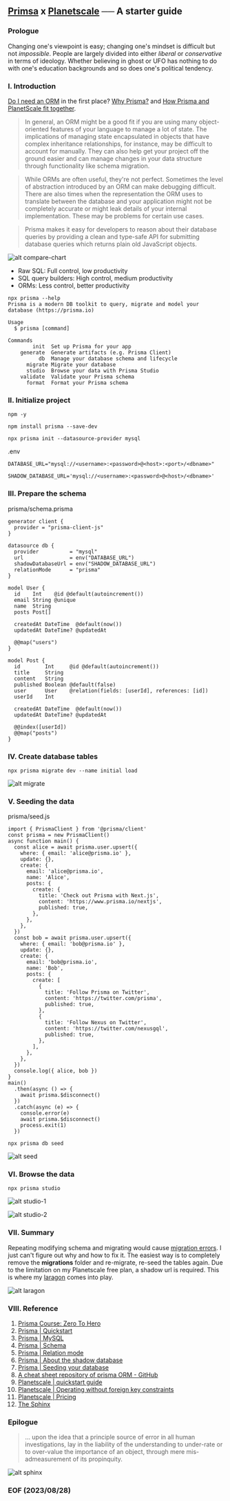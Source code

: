 ## [Primsa](https://www.prisma.io/) x [Planetscale](https://planetscale.com/) ── A starter guide 


### Prologue 
Changing one's viewpoint is easy; changing one's mindset is difficult but not *impossible*. People are largely divided into either *liberal* or *conservative* in terms of ideology. Whether believing in ghost or UFO has nothing to do with one's education backgrounds and so does one's political tendency. 


### I. Introduction 
[Do I need an ORM](https://www.prisma.io/dataguide/types/relational/what-is-an-orm) in the first place? 
[Why Prisma?](https://www.prisma.io/docs/concepts/overview/why-prisma) and 
[How Prisma and PlanetScale fit together](https://www.prisma.io/planetscale).

> In general, an ORM might be a good fit if you are using many object-oriented features of your language to manage a lot of state. The implications of managing state encapsulated in objects that have complex inheritance relationships, for instance, may be difficult to account for manually. They can also help get your project off the ground easier and can manage changes in your data structure through functionality like schema migration.

> While ORMs are often useful, they're not perfect. Sometimes the level of abstraction introduced by an ORM can make debugging difficult. There are also times when the representation the ORM uses to translate between the database and your application might not be completely accurate or might leak details of your internal implementation. These may be problems for certain use cases.

> Prisma makes it easy for developers to reason about their database queries by providing a clean and type-safe API for submitting database queries which returns plain old JavaScript objects.

![alt compare-chart](https://www.prisma.io/docs/static/8895b58d65c1884e3fb014da1099bce2/d880f/node-js-db-tools-tradeoffs.png)

- Raw SQL: Full control, low productivity
- SQL query builders: High control, medium productivity
- ORMs: Less control, better productivity

```
npx prisma --help
Prisma is a modern DB toolkit to query, migrate and model your database (https://prisma.io)

Usage
  $ prisma [command]

Commands
        init  Set up Prisma for your app
    generate  Generate artifacts (e.g. Prisma Client)
          db  Manage your database schema and lifecycle
      migrate Migrate your database
      studio  Browse your data with Prisma Studio
    validate  Validate your Prisma schema
      format  Format your Prisma schema
```


### II. Initialize project 
```
npm -y 

npm install prisma --save-dev

npx prisma init --datasource-provider mysql 
```

.env
```
DATABASE_URL="mysql://<username>:<password>@<host>:<port>/<dbname>"

SHADOW_DATABASE_URL='mysql://<username>:<password>@<host>/<dbname>'
```


### III. Prepare the schema
prisma/schema.prisma
```
generator client {
  provider = "prisma-client-js"
}

datasource db {
  provider          = "mysql"
  url               = env("DATABASE_URL")
  shadowDatabaseUrl = env("SHADOW_DATABASE_URL")
  relationMode      = "prisma"
}

model User {
  id    Int    @id @default(autoincrement())
  email String @unique
  name  String
  posts Post[]

  createdAt DateTime  @default(now())
  updatedAt DateTime? @updatedAt

  @@map("users")
}

model Post {
  id        Int     @id @default(autoincrement())
  title     String
  content   String
  published Boolean @default(false)
  user      User    @relation(fields: [userId], references: [id])
  userId    Int

  createdAt DateTime  @default(now())
  updatedAt DateTime? @updatedAt

  @@index([userId])
  @@map("posts")
}
```


### IV. Create database tables 
```
npx prisma migrate dev --name initial load
```
![alt migrate](img/migrate.JPG)


### V. Seeding the data
prisma/seed.js
```
import { PrismaClient } from '@prisma/client'
const prisma = new PrismaClient()
async function main() {
  const alice = await prisma.user.upsert({
    where: { email: 'alice@prisma.io' },
    update: {},
    create: {
      email: 'alice@prisma.io',
      name: 'Alice',
      posts: {
        create: {
          title: 'Check out Prisma with Next.js',
          content: 'https://www.prisma.io/nextjs',
          published: true,
        },
      },
    },
  })
  const bob = await prisma.user.upsert({
    where: { email: 'bob@prisma.io' },
    update: {},
    create: {
      email: 'bob@prisma.io',
      name: 'Bob',
      posts: {
        create: [
          {
            title: 'Follow Prisma on Twitter',
            content: 'https://twitter.com/prisma',
            published: true,
          },
          {
            title: 'Follow Nexus on Twitter',
            content: 'https://twitter.com/nexusgql',
            published: true,
          },
        ],
      },
    },
  })
  console.log({ alice, bob })
}
main()
  .then(async () => {
    await prisma.$disconnect()
  })
  .catch(async (e) => {
    console.error(e)
    await prisma.$disconnect()
    process.exit(1)
  })
```

```
npx prisma db seed 
```
![alt seed](img/seed.JPG)


### VI. Browse the data
```
npx prisma studio
```
![alt studio-1](img/studio-1.JPG)

![alt studio-2](img/studio-2.JPG)


### VII. Summary 
Repeating modifying schema and migrating would cause [migration errors](https://www.prisma.io/docs/guides/migrate/production-troubleshooting#failed-migration). I just can't figure out why and how to fix it. The easiest way is to completely remove the **migrations** folder and re-migrate, re-seed the tables again. Due to the limitation on my Planetscale free plan, a shadow url is required. This is where my [laragon](https://laragon.org/index.html) comes into play. 

![alt laragon](/img/laragon.JPG)


### VIII. Reference
1. [Prisma Course: Zero To Hero](https://youtu.be/yW6HnMUAWNU)
2. [Prisma | Quickstart](https://www.prisma.io/docs/getting-started/quickstart)
3. [Prisma | MySQL](https://www.prisma.io/docs/concepts/database-connectors/mysql)
4. [Prisma | Schema](https://www.prisma.io/docs/concepts/components/prisma-schema)
5. [Prisma | Relation mode](https://www.prisma.io/docs/concepts/components/prisma-schema/relations/relation-mode)
6. [Prisma | About the shadow database](https://www.prisma.io/docs/concepts/components/prisma-migrate/shadow-database)
7. [Prisma | Seeding your database](https://www.prisma.io/docs/guides/migrate/seed-database)
8. [A cheat sheet repository of prisma ORM - GitHub]()
9. [Planetscale | quickstart guide](https://planetscale.com/docs/tutorials/planetscale-quick-start-guide)
10. [Planetscale | Operating without foreign key constraints](https://planetscale.com/docs/learn/operating-without-foreign-key-constraints)
11. [Planetscale | Pricing](https://planetscale.com/pricing)
12. [The Sphinx](https://poemuseum.org/the-sphinx/)


### Epilogue
> ... upon the idea that a principle source of error in all human investigations, lay in the liability of the understanding to under-rate or to over-value the importance of an object, through mere mis-admeasurement of its propinquity.

![alt sphinx](img/Sphinx-674x1024.jpg)


### EOF (2023/08/28)